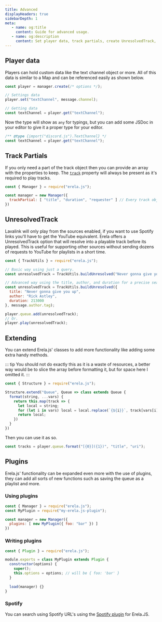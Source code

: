 ```yaml
---
title: Advanced
displayHeaders: true
sidebarDepth: 1
meta:
   - name: og:title
     content: Guide for advanced usage.
   - name: og:description
     content: Set player data, track partials, create UnresolvedTrack, plugins and extend classes.
---
```


## Player data

Players can hold custom data like the text channel object or more.
All of this data is similar to a Map and can be referenced easily as shown below.

```javascript
const player = manager.create(/* options */);

// Settings data
player.set("textChannel", message.channel);

// Getting data
const textChannel = player.get("textChannel");
```

Now the type will show as `any` for typings, but you can add some JSDoc in your editor to give it a proper type for your editor.

```javascript
/** @type {import("discord.js").TextChannel} */
const textChannel = player.get("textChannel");
```

## Track Partials

If you only need a part of the track object then you can provide an array with the properties to keep.
The [`track`](/docs/typedefs/Track.html#track) property will always be present as it's required to play tracks.

```javascript
const { Manager } = require("erela.js");

const manager = new Manager({
  trackPartial: [ "title", "duration", "requester" ] // Every track object will have these properties. 
})
```

## UnresolvedTrack

Lavalink will only play from the sources enabled, if you want to use Spotify links you'll have to get the YouTube equivalent.
Erela offers a UnresolvedTrack option that will resolve into a playable track before its played.
This is useful for supporting other sources without sending dozens of requests to YouTube for playlists in a short time.

```javascript
const { TrackUtils } = require("erela.js");

// Basic way using just a query.
const unresolvedTrack = TrackUtils.buildUnresolved("Never gonna give you up - Rick Astley", message.author.tag);

// Advanced way using the title, author, and duration for a precise search.
const unresolvedTrack = TrackUtils.buildUnresolved({
  title: "Never gonna give you up",
  author: "Rick Astley",
  duration: 213000
}, message.author.tag);

player.queue.add(unresolvedTrack);
// Or.
player.play(unresolvedTrack);
```

## Extending

You can extend Erela.js' classes to add more functionality like adding some extra handy methods.

::: tip
You should not do exactly this as it is a waste of resources, a better way would be to slice the array before formatting it, but for space here I omitted it.
:::

```javascript
const { Structure } = require("erela.js");

Structure.extend("Queue", Queue => class extends Queue {
  format(string, ...vars) {
    return this.map(track => {
      let local = string;
      for (let i in vars) local = local.replace(`{${i}}`, track[vars[i]]);
      return local;
    })
  }
})
``` 

Then you can use it as so. 

```javascript
const tracks = player.queue.format("[{0}]({1})", "title", "uri");
```

## Plugins

Erela.js' functionality can be expanded even more with the use of plugins, they can add all sorts of new functions such as saving the queue as a playlist and more.

### Using plugins

```javascript
const { Manager } = require("erela.js");
const MyPlugin = require("my-erela.js-plugin");

const manager = new Manager({
  plugins: [ new MyPlugin({ foo: "bar" }) ]
})
```

### Writing plugins

```javascript
const { Plugin } = require("erela.js");

module.exports = class MyPlugin extends Plugin {
  constructor(options) {
    super();
    this.options = options; // will be { foo: 'bar' }
  }
  
  load(manager) {}
}
```

### Spotify

You can search using Spotify URL's using the [Spotify plugin](https://github.com/Solaris9/erela.js-spotify) for Erela.JS. 
